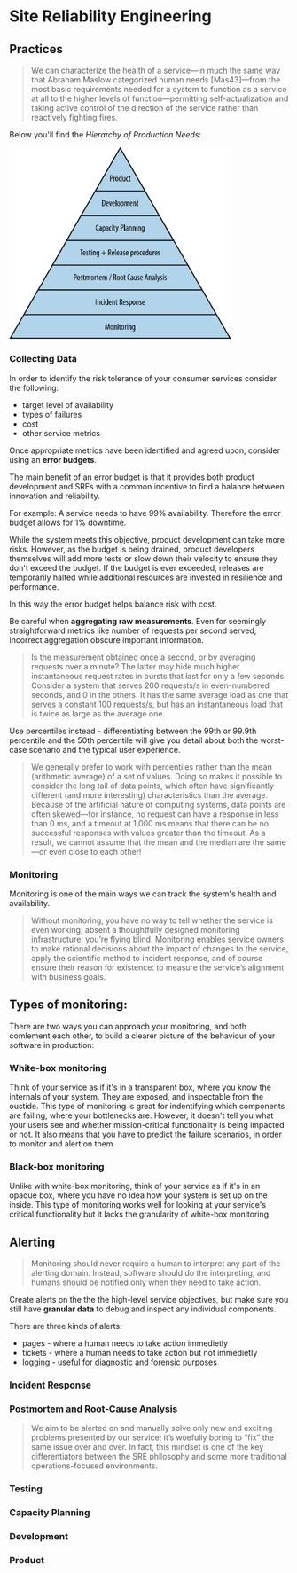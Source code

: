 # Site Reliability Engineering

## Practices 

> We can characterize the health of a service—in much the same way that Abraham Maslow categorized human needs [Mas43]—from the most basic requirements needed for a system to function as a service at all to the higher levels of function—permitting self-actualization and taking active control of the direction of the service rather than reactively fighting fires.

Below you'll find the *Hierarchy of Production Needs*:

<img src="srle_01.png" alt="Basic requirements of a system based on Maslow's pyramid of needs" width="400"/>

### Collecting Data

In order to identify the risk tolerance of your consumer services consider the following:

* target level of availability
* types of failures
* cost
* other service metrics

Once appropriate metrics have been identified and agreed upon, consider using an **error budgets**. 

The main benefit of an error budget is that it provides both product development and SREs with a common incentive to find a balance between innovation and reliability.

For example:
A service needs to have 99% availability. Therefore the error budget allows for 1% downtime.

While the system meets this objective, product development can take more risks. However, as the budget is being drained, product developers themselves will add more tests or slow down their velocity to ensure they don't exceed the budget. If the budget is ever exceeded, releases are temporarily halted while additional resources are invested in resilience and performance. 

In this way the error budget helps balance risk with cost.

Be careful when **aggregating raw measurements**. Even for seemingly straightforward metrics like number of requests per second served, incorrect aggregation obscure important information.

> Is the measurement obtained once a second, or by averaging requests over a minute? The latter may hide much higher instantaneous request rates in bursts that last for only a few seconds. Consider a system that serves 200 requests/s in even-numbered seconds, and 0 in the others. It has the same average load as one that serves a constant 100 requests/s, but has an instantaneous load that is twice as large as the average one.

Use percentiles instead - differentiating between the 99th or 99.9th percentile and the 50th percentile will give you detail about both the worst-case scenario and the typical user experience. 

> We generally prefer to work with percentiles rather than the mean (arithmetic average) of a set of values.  Doing so makes it possible to consider the long tail of data points, which often have significantly different (and more interesting) characteristics than the average.  Because of the artificial nature of computing systems, data points are often skewed—for instance, no request can have a response in less than 0 ms, and a timeout at 1,000 ms means that there can be no successful responses with values greater than the timeout. As a result, we cannot assume that the mean and the median are the same—or even close to each other!

### Monitoring

Monitoring is one of the main ways we can track the system's health and availability. 

> Without monitoring, you have no way to tell whether the service is even working; absent a thoughtfully designed monitoring infrastructure, you’re flying blind. Monitoring enables service owners to make rational decisions about the impact of changes to the service, apply the scientific method to incident response, and of course ensure their reason for existence: to measure the service’s alignment with business goals.

## Types of monitoring:

There are two ways you can approach your monitoring, and both comlement each other, to build a clearer picture of the behaviour of your software in production:

### White-box monitoring
Think of your service as if it's in a transparent box, where you know the internals of your system. They are exposed, and inspectable from the oustide. This type of monitoring is great for indentifying which components are failing, where your bottlenecks are. However, it doesn't tell you what your users see and whether mission-critical functionality is being impacted or not. It also means that you have to predict the failure scenarios, in order to monitor and alert on them. 

### Black-box monitoring
Unlike with white-box monitoring, think of your service as if it's in an opaque box, where you have no idea how your system is set up on the inside. This type of monitoring works well for looking at your service's critical functionality but it lacks the granularity of white-box monitoring.

## Alerting

> Monitoring should never require a human to interpret any part of the alerting domain. Instead, software should do the interpreting, and humans should be notified only when they need to take action.

Create alerts on the the the high-level service objectives, but make sure you still have **granular data** to debug and inspect any individual components. 

There are three kinds of alerts:
* pages - where a human needs to take action immedietly 
* tickets - where a human needs to take action but not immedietly
* logging - useful for diagnostic and forensic purposes



### Incident Response

### Postmortem and Root-Cause Analysis

> We aim to be alerted on and manually solve only new and exciting problems presented by our service; it’s woefully boring to “fix” the same issue over and over. In fact, this mindset is one of the key differentiators between the SRE philosophy and some more traditional operations-focused environments. 

### Testing

### Capacity Planning

### Development

### Product
